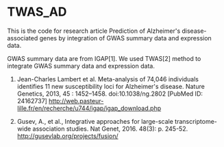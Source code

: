 # TWAS_AD

This is the code for research article Prediction of Alzheimer's disease-associated genes by integration of GWAS summary data and expression data. 

GWAS summary data are from IGAP[1]. We used TWAS[2] method to integrate GWAS summary data and expression data. 

1. Jean-Charles Lambert et al. Meta-analysis of 74,046 individuals identifies 11 new susceptibility loci for Alzheimer's disease. Nature Genetics, 2013, 45 : 1452–1458. doi:10.1038/ng.2802 [PubMed ID: 24162737]
http://web.pasteur-lille.fr/en/recherche/u744/igap/igap_download.php

2. Gusev, A., et al., Integrative approaches for large-scale transcriptome-wide association studies. Nat Genet, 2016. 48(3): p. 245-52. http://gusevlab.org/projects/fusion/


